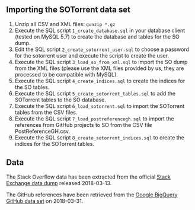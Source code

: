 ## Importing the SOTorrent data set

1. Unzip all CSV and XML files: `gunzip *.gz`
2. Execute the SQL script `1_create_database.sql` in your database client (tested on MySQL 5.7) to create the database and tables for the SO dump.
3. Edit the SQL script `2_create_sotorrent_user.sql` to choose a password for the sotorrent user and execute the script to create the user.
4. Execute the SQL script `3_load_so_from_xml.sql` to import the SO dump from the XML files (please use the XML files provided by us, they are processed to be compatible with MySQL).
5. Execute the SQL script `4_create_indices.sql` to create the indices for the SO tables.
6. Execute the SQL script `5_create_sotorrent_tables.sql` to add the SOTorrent tables to the SO database.
7. Execute the SQL script `6_load_sotorrent.sql` to import the SOTorrent tables from the CSV files.
8. Execute the SQL script `7_load_postreferencegh.sql` to import the references from GitHub projects to SO from the CSV file PostReferenceGH.csv.
9. Execute the SQL script `8_create_sotorrent_indices.sql` to create the indices for the SOTorrent tables.

## Data

The Stack Overflow data has been extracted from the official [Stack Exchange data dump](https://archive.org/details/stackexchange) released 2018-03-13.

The GitHub references have been retrieved from the [Google BigQuery GitHub data set](https://cloud.google.com/bigquery/public-data/github) on 2018-03-31.
